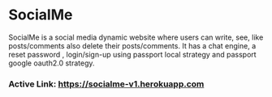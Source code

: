 # SocialMe
SocialMe is a social media dynamic website where users can write, see, like posts/comments also delete their posts/comments. It has a chat engine, a reset password , login/sign-up using passport local strategy and passport google oauth2.0 strategy.
### Active Link: https://socialme-v1.herokuapp.com
